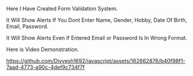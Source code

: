 Here I Have Created Form Validation System.

It Will Show Alerts If You Dont Enter Name, Gender, Hobby, Date Of Birth, Email, Password.

It Will Show Alerts Even If Entered Email or Password Is In Wrong Format.

Here is Video Demonstration.

https://github.com/Divyesh1692/javascript/assets/162662876/b40f98f1-7aad-4773-a90c-4def9c734f7f

